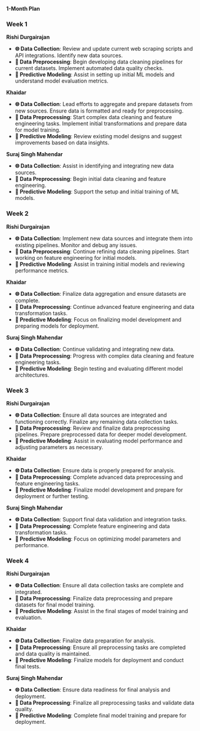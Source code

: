 **1-Month Plan**

### Week 1

**Rishi Durgairajan**
- **🌐 Data Collection**: Review and update current web scraping scripts and API integrations. Identify new data sources.
- **🧹 Data Preprocessing**: Begin developing data cleaning pipelines for current datasets. Implement automated data quality checks.
- **🤖 Predictive Modeling**: Assist in setting up initial ML models and understand model evaluation metrics.

**Khaidar**
- **🌐 Data Collection**: Lead efforts to aggregate and prepare datasets from new sources. Ensure data is formatted and ready for preprocessing.
- **🧹 Data Preprocessing**: Start complex data cleaning and feature engineering tasks. Implement initial transformations and prepare data for model training.
- **🤖 Predictive Modeling**: Review existing model designs and suggest improvements based on data insights.

**Suraj Singh Mahendar**
- **🌐 Data Collection**: Assist in identifying and integrating new data sources.
- **🧹 Data Preprocessing**: Begin initial data cleaning and feature engineering.
- **🤖 Predictive Modeling**: Support the setup and initial training of ML models.

### Week 2

**Rishi Durgairajan**
- **🌐 Data Collection**: Implement new data sources and integrate them into existing pipelines. Monitor and debug any issues.
- **🧹 Data Preprocessing**: Continue refining data cleaning pipelines. Start working on feature engineering for initial models.
- **🤖 Predictive Modeling**: Assist in training initial models and reviewing performance metrics.

**Khaidar**
- **🌐 Data Collection**: Finalize data aggregation and ensure datasets are complete.
- **🧹 Data Preprocessing**: Continue advanced feature engineering and data transformation tasks.
- **🤖 Predictive Modeling**: Focus on finalizing model development and preparing models for deployment.

**Suraj Singh Mahendar**
- **🌐 Data Collection**: Continue validating and integrating new data.
- **🧹 Data Preprocessing**: Progress with complex data cleaning and feature engineering tasks.
- **🤖 Predictive Modeling**: Begin testing and evaluating different model architectures.

### Week 3

**Rishi Durgairajan**
- **🌐 Data Collection**: Ensure all data sources are integrated and functioning correctly. Finalize any remaining data collection tasks.
- **🧹 Data Preprocessing**: Review and finalize data preprocessing pipelines. Prepare preprocessed data for deeper model development.
- **🤖 Predictive Modeling**: Assist in evaluating model performance and adjusting parameters as necessary.

**Khaidar**
- **🌐 Data Collection**: Ensure data is properly prepared for analysis.
- **🧹 Data Preprocessing**: Complete advanced data preprocessing and feature engineering tasks.
- **🤖 Predictive Modeling**: Finalize model development and prepare for deployment or further testing.

**Suraj Singh Mahendar**
- **🌐 Data Collection**: Support final data validation and integration tasks.
- **🧹 Data Preprocessing**: Complete feature engineering and data transformation tasks.
- **🤖 Predictive Modeling**: Focus on optimizing model parameters and performance.

### Week 4

**Rishi Durgairajan**
- **🌐 Data Collection**: Ensure all data collection tasks are complete and integrated.
- **🧹 Data Preprocessing**: Finalize data preprocessing and prepare datasets for final model training.
- **🤖 Predictive Modeling**: Assist in the final stages of model training and evaluation.

**Khaidar**
- **🌐 Data Collection**: Finalize data preparation for analysis.
- **🧹 Data Preprocessing**: Ensure all preprocessing tasks are completed and data quality is maintained.
- **🤖 Predictive Modeling**: Finalize models for deployment and conduct final tests.

**Suraj Singh Mahendar**
- **🌐 Data Collection**: Ensure data readiness for final analysis and deployment.
- **🧹 Data Preprocessing**: Finalize all preprocessing tasks and validate data quality.
- **🤖 Predictive Modeling**: Complete final model training and prepare for deployment.
